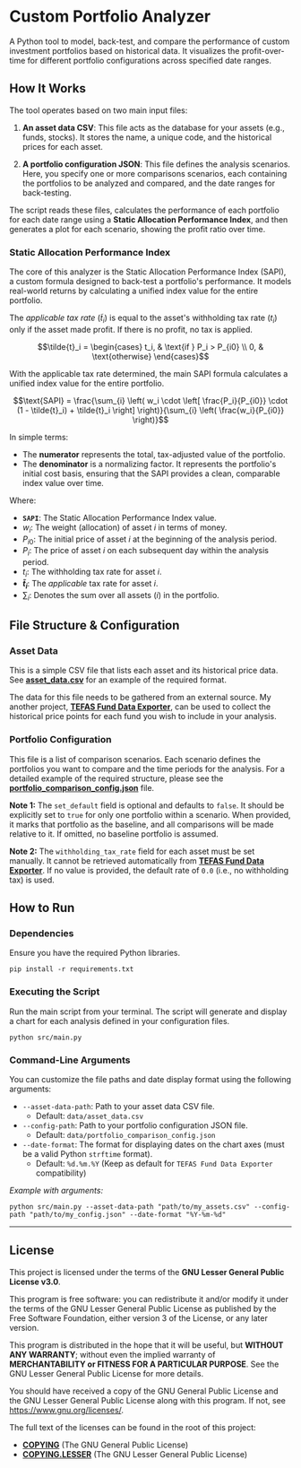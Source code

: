 # Custom Portfolio Analyzer

A Python tool to model, back-test, and compare the performance of custom investment portfolios based on historical data. It visualizes the profit-over-time for different portfolio configurations across specified date ranges.


## How It Works

The tool operates based on two main input files:

1.  **An asset data CSV**: This file acts as the database for your assets (e.g., funds, stocks). It stores the name, a unique code, and the historical prices for each asset.

2.  **A portfolio configuration JSON**: This file defines the analysis scenarios. Here, you specify one or more comparisons scenarios, each containing the portfolios to be analyzed and compared, and the date ranges for back-testing.

The script reads these files, calculates the performance of each portfolio for each date range using a **Static Allocation Performance Index**, and then generates a plot for each scenario, showing the profit ratio over time.


### Static Allocation Performance Index

The core of this analyzer is the Static Allocation Performance Index (SAPI), a custom formula designed to back-test a portfolio's performance. It models real-world returns by calculating a unified index value for the entire portfolio.

The *applicable tax rate* ($\tilde{t}_i$) is equal to the asset's withholding tax rate ($t_i$) only if the asset made profit. If there is no profit, no tax is applied.

```math
\tilde{t}_i =
\begin{cases}
t_i, & \text{if } P_i > P_{i0} \\
0, & \text{otherwise}
\end{cases}
```

With the applicable tax rate determined, the main SAPI formula calculates a unified index value for the entire portfolio.

```math
\text{SAPI} = \frac{\sum_{i} \left( w_i \cdot \left[ \frac{P_i}{P_{i0}} \cdot (1 - \tilde{t}_i) + \tilde{t}_i \right] \right)}{\sum_{i} \left( \frac{w_i}{P_{i0}} \right)}
```

In simple terms:
*   The **numerator** represents the total, tax-adjusted value of the portfolio.
*   The **denominator** is a normalizing factor. It represents the portfolio's initial cost basis, ensuring that the SAPI provides a clean, comparable index value over time.

Where:

* **`SAPI`**: The Static Allocation Performance Index value.
* $w_i$: The weight (allocation) of asset *i* in terms of money.
* $P_{i0}$: The initial price of asset *i* at the beginning of the analysis period.
* $P_{i}$: The price of asset *i* on each subsequent day within the analysis period.
* $t_i$: The withholding tax rate for asset *i*.
* **$\tilde{t}_i$**: The *applicable* tax rate for asset *i*.
* $\sum_{i}$: Denotes the sum over all assets (*i*) in the portfolio.


## File Structure & Configuration

### Asset Data

This is a simple CSV file that lists each asset and its historical price data. See **[asset_data.csv](./data_example/asset_data.csv)** for an example of the required format.

The data for this file needs to be gathered from an external source. My another project, **[TEFAS Fund Data Exporter](https://github.com/fevzibabaoglu/tefas-data-exporter)**, can be used to collect the historical price points for each fund you wish to include in your analysis.

### Portfolio Configuration

This file is a list of comparison scenarios. Each scenario defines the portfolios you want to compare and the time periods for the analysis. For a detailed example of the required structure, please see the **[portfolio_comparison_config.json](./data_example/portfolio_comparison_config.json)** file.

**Note 1:** The `set_default` field is optional and defaults to `false`. It should be explicitly set to `true` for only one portfolio within a scenario. When provided, it marks that portfolio as the baseline, and all comparisons will be made relative to it. If omitted, no baseline portfolio is assumed.

**Note 2:** The `withholding_tax_rate` field for each asset must be set manually. It cannot be retrieved automatically from **[TEFAS Fund Data Exporter](https://github.com/fevzibabaoglu/tefas-data-exporter)**. If no value is provided, the default rate of `0.0` (i.e., no withholding tax) is used.


## How to Run

### Dependencies

Ensure you have the required Python libraries.

```shell
pip install -r requirements.txt
```


### Executing the Script

Run the main script from your terminal. The script will generate and display a chart for each analysis defined in your configuration files.

```shell
python src/main.py
```


### Command-Line Arguments

You can customize the file paths and date display format using the following arguments:

*   `--asset-data-path`: Path to your asset data CSV file.
    *   Default: `data/asset_data.csv`
*   `--config-path`: Path to your portfolio configuration JSON file.
    *   Default: `data/portfolio_comparison_config.json`
*   `--date-format`: The format for displaying dates on the chart axes (must be a valid Python `strftime` format).
    *   Default: `%d.%m.%Y` (Keep as default for `TEFAS Fund Data Exporter` compatibility)

*Example with arguments:*
```shell
python src/main.py --asset-data-path "path/to/my_assets.csv" --config-path "path/to/my_config.json" --date-format "%Y-%m-%d"
```


***

## License

This project is licensed under the terms of the **GNU Lesser General Public License v3.0**.

This program is free software: you can redistribute it and/or modify it under the terms of the GNU Lesser General Public License as published by the Free Software Foundation, either version 3 of the License, or any later version.

This program is distributed in the hope that it will be useful, but **WITHOUT ANY WARRANTY**; without even the implied warranty of **MERCHANTABILITY or FITNESS FOR A PARTICULAR PURPOSE**. See the GNU Lesser General Public License for more details.

You should have received a copy of the GNU General Public License and the GNU Lesser General Public License along with this program. If not, see <https://www.gnu.org/licenses/>.

The full text of the licenses can be found in the root of this project:

*   **[COPYING](./COPYING)** (The GNU General Public License)
*   **[COPYING.LESSER](./COPYING.LESSER)** (The GNU Lesser General Public License)
